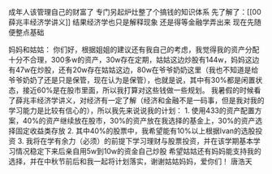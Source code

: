 成年人该管理自己的财富了
专门另起炉灶整了个搞钱的知识体系
先了解了：[[00薛兆丰经济学讲义]]
结果经济学也只是解释现象
还是得等金融学弄出来
现在先随便整点基础




妈妈和姑姑：
	你们好，根据姐姐的建议还有我自己的考虑，我觉得我的资产分配十分不合理，300多w的资产，30w存在定期，姑姑这边炒股有144w，妈妈这边有47w在炒股，还有20w存在姑姑这边，80w在爷爷奶奶这里（我也不知道是给爷爷奶奶了还是只是保管，现在认为是保管），也就是说，其中有30%都是闲置状态，接近60%是在股市里面，所以我打算对这些钱做一些规划。
	我暑假的时候看了薛兆丰经济学讲义，对经济有一定了解（经济和金融不是一码事，但是我对我的学习能力是比较有信心的），所以我先来说说我的计划：
		1. 使用433的资产配置方案，40%的资产继续放在股市，30%的资产放在我选择的基金上，30%的资产选择固定收益类存放
		2. 其中40%的股票中，我希望能有10%以上根据Ivan的选股投资
		3. 我将在学有余力（必须）的前提下学习理财与股票投资，并在该学期基本学习情况稳定下来后亲自用5w到10w的资金自己炒股
	希望姑姑还有妈妈能支持我的选择，并在中秋节前后和我一起将计划落实，谢谢姑姑妈妈，爱你们！
																											唐浩天